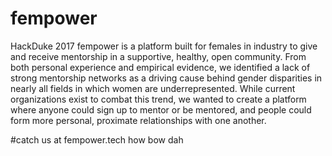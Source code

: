 # fempower
HackDuke 2017
fempower is a platform built for females in industry to give and receive mentorship in a supportive, healthy, open community. From both personal experience and empirical evidence, we identified a lack of strong mentorship networks as a driving cause behind gender disparities in nearly all fields in which women are underrepresented. While current organizations exist to combat this trend, we wanted to create a platform where anyone could sign up to mentor or be mentored, and people could form more personal, proximate relationships with one another.

#catch us at fempower.tech
how bow dah 
